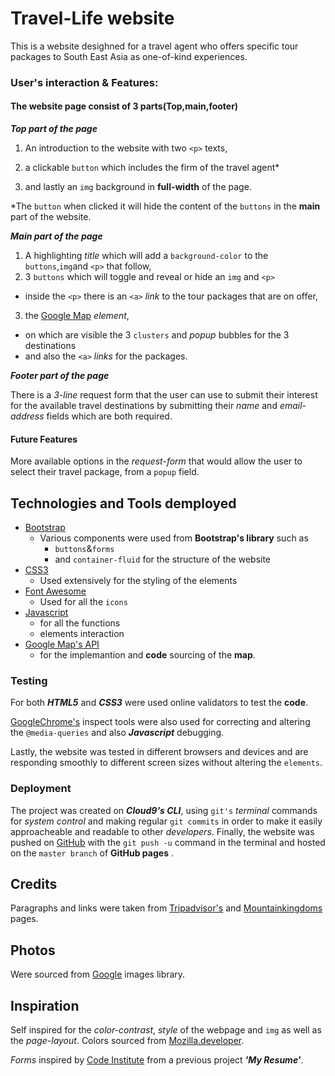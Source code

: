 # Travel-Life website

This is a website desighned for a travel agent who offers specific tour packages to South East Asia
as one-of-kind experiences.



### User's interaction & Features:
#### The website page consist of 3 parts(Top,main,footer) 

***Top part of the page***
1. An introduction to the  website with two ``<p>`` texts,
2. a clickable ``button`` which includes the firm of the travel agent*
  
3. and lastly an ``img`` background in **full-width** of the page.


*The ``button`` when clicked it will hide the content of the ``buttons`` in the **main** part of the website.

***Main part of the page***
1. A highlighting _title_ which will add a ``background-color`` to the ``buttons``,``img``and ``<p>`` that follow,
2. 3 ``buttons`` which will toggle and reveal or hide an ``img`` and ``<p>``
- inside the ``<p>`` there is an ``<a>`` *link* to the tour packages that are on offer,
3.  the [Google Map](https://developers.google.com/maps/documentation) *element*,
- on which are visible the 3 ``clusters`` and *popup* bubbles for the 3 destinations
- and also the ``<a>`` *links* for the packages.

***Footer part of the page***

There is a _3-line_ request form that the user can use to submit their interest for the available travel destinations by submitting their _name_ and _email-address_ fields which are both required.




#### Future Features
More available options in the _request-form_ that would allow the user to select their travel package, from a ``popup`` field.  


## Technologies and Tools demployed

- [Bootstrap](https://getbootstrap.com/)
   - Various components were used from **Bootstrap's library** such as 
     - ```buttons```&```forms```
     - and ```container-fluid``` for the structure of the website
- [CSS3](https://www.tutorialrepublic.com/css-tutorial/)
   - Used extensively for the styling of the elements
- [Font Awesome](https://fontawesome.com/)
  - Used for all the ```icons```
- [Javascript](https://www.javascript.com/)
  - for all the functions 
  - elements interaction
- [Google Map's API](https://developers.google.com/maps/documentation) 
  - for the implemantion and **code** sourcing of the **map**.
### Testing

For both **_HTML5_** and **_CSS3_** were used online validators to test the **code**.


[GoogleChrome's](https://www.google.com/chrome/) inspect tools were also used for correcting and altering the ``@media-queries`` and also **_Javascript_**  debugging.


Lastly, the website was tested in different browsers and devices and  are responding smoothly to different screen sizes without altering the ``elements``.
 
### Deployment
The project was created on **_Cloud9's CLI_**, using ``git's`` *terminal* commands for _system control_ and making regular ``git commits`` in order to make it easily approacheable and readable to other _developers_.
Finally, the website was pushed on  [GitHub](https://github.com/) with the ``git push -u`` command in the terminal  and hosted on the ``master branch`` of **GitHub pages** .

## Credits
Paragraphs and links were taken from  [Tripadvisor's](https://www.tripadvisor.co.uk/)
and [Mountainkingdoms](https://www.mountainkingdoms.com) pages.


## Photos 
Were sourced from [Google](https://www.google.co.uk/) images library.


## Inspiration
Self inspired for the _color-contrast_, _style_ of the webpage and ```img```  as well as the _page-layout_.
Colors sourced from [Mozilla.developer](https://developer.mozilla.org/en-US/docs/Web/CSS/color_value).

*Forms* inspired by [Code Institute](https://codeinstitute.net/5-day-coding-challenge/?ads_cmpid=1578649861&ads_adid=62188641240&ads_matchtype=e&ads_network=g&ads_creative=342474940518&utm_term=code%20institute&ads_targetid=kwd-319867646331&utm_source=google&utm_medium=cpc&gclid=CjwKCAiAws7uBRAkEiwAMlbZjj44y4OVtCrgHc16bK15OSlOffVm9ylC_lPoREqIjA_lGtLgJeEiGRoCZjYQAvD_BwE)
from a previous project **_'My Resume'_**.